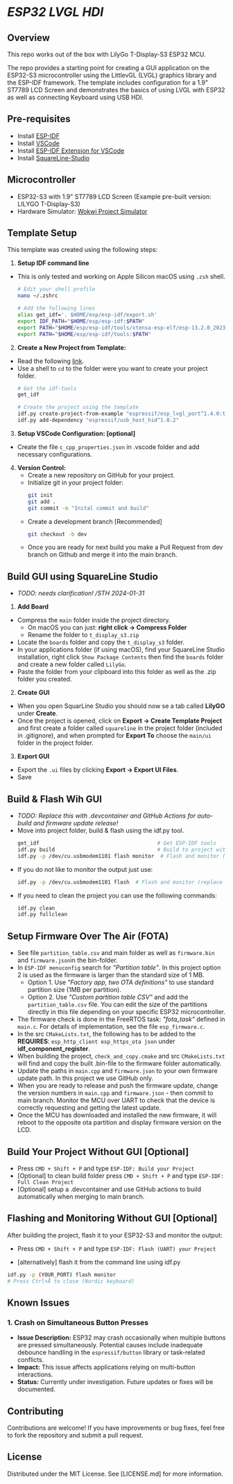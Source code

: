 # _ESP32 LVGL HDI_

## Overview
This repo works out of the box with LilyGo T-Display-S3 ESP32 MCU.  
  
The repo provides a starting point for creating a GUI application on the ESP32-S3 microcontroller using the LittlevGL (LVGL) graphics library and the ESP-IDF framework. The template includes configuration for a 1.9" ST7789 LCD Screen and demonstrates the basics of using LVGL with ESP32 as well as connecting Keyboard using USB HDI. 

## Pre-requisites
- Install [ESP-IDF](https://docs.espressif.com/projects/esp-idf/en/latest/esp32/get-started/index.html)
- Install [VSCode](https://code.visualstudio.com/)
- Install [ESP-IDF Extension for VSCode](https://marketplace.visualstudio.com/items?itemName=espressif.esp-idf-extension)
- Install [SquareLine-Studio](https://squareline.io/downloads)

## Microcontroller
- ESP32-S3 with 1.9" ST7789 LCD Screen (Example pre-built version: LILYGO T-Display-S3)
- Hardware Simulator: [Wokwi Project Simulator](https://wokwi.com/projects/380662202976325633)

## Template Setup
This template was created using the following steps:

1. **Setup IDF command line**
- This is only tested and working on Apple Silicon macOS using `.zsh` shell.
    ```bash
    # Edit your shell profile
    nano ~/.zshrc

    # Add the following lines
    alias get_idf='. $HOME/esp/esp-idf/export.sh'
    export IDF_PATH="$HOME/esp/esp-idf:$PATH"
    export PATH="$HOME/esp/esp-idf/tools/xtensa-esp-elf/esp-13.2.0_20230928/xtensa-esp-elf/bin:$PATH"
    export PATH="$HOME/esp/esp-idf/tools:$PATH"
    ```

2. **Create a New Project from Template:**
- Read the following [link](https://components.espressif.com/components/espressif/esp_lvgl_port?language=en).
- Use a shell to `cd` to the folder were you want to create your project folder.
    ```bash
    # Get the idf-tools
    get_idf

    # Create the project using the template
    idf.py create-project-from-example "espressif/esp_lvgl_port^1.4.0:touchscreen"
    idf.py add-dependency "espressif/usb_host_hid^1.0.2"
    ```
3. **Setup VSCode Configuration: [optional]**
- Create the file `c_cpp_properties.json` in .vscode folder and add necessary configurations.

4. **Version Control:**
    - Create a new repository on GitHub for your project.
    - Initialize git in your project folder:
      ```bash
      git init
      git add .
      git commit -m "Inital commit and build"
      ```
    - Create a development branch [Recommended]
      ```bash
      git checkout -b dev
      ```
    - Once you are ready for next build you make a Pull Request from dev branch on Github and merge it into the main branch.

## Build GUI using SquareLine Studio
- *TODO: needs clarification! /STH 2024-01-31*
1. **Add Board**
  - Compress the `main` folder inside the project directory. 
    - On macOS you can just: **right click -> Compress Folder**
    - Rename the folder to `t_display_s3.zip`
  - Locate the `boards` folder and copy the `t_display_s3` folder.
  - In your applications folder (if using macOS), find your SquareLine Studio installation, right click `Show Package Contents` then find the `boards` folder and create a new folder called `LilyGo`.
  - Paste the folder from your clipboard into this folder as well as the .zip folder you created.

2. **Create GUI**
  - When you open SquarLine Studio you should now se a tab called **LilyGO** under **Create**.
  - Once the project is opened, click on **Export -> Create Template Project** and first create a folder called `squareline` in the project folder (included in .gitignore), and when prompted for **Export To** choose the `main/ui` folder in the project folder.

3. **Export GUI**
  - Export the `.ui` files by clicking **Export -> Export UI Files**.
  - Save  

## Build & Flash Wih GUI
- *TODO: Replace this with .devcontainer and GitHub Actions for auto-build and firmware update release!*
- Move into project folder, build & flash using the idf.py tool.
  ```bash
  get_idf                                      # Get ESP-IDF tools
  idf.py build                                 # Build to project with GUI
  idf.py -p /dev/cu.usbmodem1101 flash monitor  # Flash and monitor (replace with your USB-port)
  ```
- If you do not like to monitor the output just use:
  ```bash
  idf.py -p /dev/cu.usbmodem1101 flash  # Flash and monitor (replace with your USB-port)
  ```
- If you need to clean the project you can use the following commands:
  ```bash
  idf.py clean
  idf.py fullclean
  ```
## Setup Firmware Over The Air (FOTA)
- See file `partition_table.csv` and main folder as well as `firmware.bin` and `firmware.json`in the bin-folder.
- In `ESP-IDF menuconfig` search for *"Partition table"*. In this project option 2 is used as the firmware is larger than the standard size of 1 MB.
  - Option 1. Use *"Factory app, two OTA definitions"* to use standard partition size (1MB per partition). 
  - Option 2. Use *"Custom partition table CSV"* and add the `partition_table.csv` file. You can edit the size of the partitions directly in this file depending on your specific ESP32 microcontroller.
- The firmware check is done in the FreeRTOS task: *"fota_task"* defined in `main.c`. For details of implementation, see the file `esp_firmware.c`.
- In the src `CMakeLists.txt`, the following has to be added to the **REQUIRES**: `esp_http_client esp_https_ota json` under **idf_component_register**.
- When building the project, `check_and_copy.cmake` and src `CMakeLists.txt` will find and copy the built .bin-file to the firmware folder automatically.
- Update the paths in `main.cpp` and `firmware.json` to your own firmware update path. In this project we use GitHub only.
- When you are ready to release and push the firmware update, change the version numbers in `main.cpp` and `firmware.json` - then commit to main branch. Monitor the MCU over UART to check that the device is correctly requesting and getting the latest update. 
- Once the MCU has downloaded and installed the new firmware, it will reboot to the opposite ota partition and display firmware version on the LCD.

## Build Your Project Without GUI [Optional]
- Press `CMD + Shift + P` and type `ESP-IDF: Build your Project`
- [Optional] to clean build folder press `CMD + Shift + P` and type `ESP-IDF: Full Clean Project`
- [Optional] setup a .devcontainer and use GitHub actions to build automatically when merging to main branch. 

## Flashing and Monitoring Without GUI [Optional]
After building the project, flash it to your ESP32-S3 and monitor the output:
- Press `CMD + Shift + P` and type `ESP-IDF: Flash (UART) your Project`

- [alternatively] flash it from the command line using idf.py
```bash
idf.py -p (YOUR_PORT) flash monitor
# Press Ctrl+Å to close (Nordic keyboard)
```

## Known Issues
### 1. Crash on Simultaneous Button Presses
- **Issue Description:** ESP32 may crash occasionally when multiple buttons are pressed simultaneously. Potential causes include inadequate debounce handling in the `espressif/button` library or task-related conflicts.
- **Impact:** This issue affects applications relying on multi-button interactions.
- **Status:** Currently under investigation. Future updates or fixes will be documented.

## Contributing
Contributions are welcome! 
If you have improvements or bug fixes, feel free to fork the repository and submit a pull request.

## License
Distributed under the MIT License. See [LICENSE.md] for more information.
